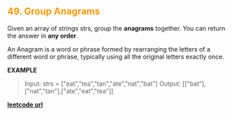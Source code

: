 <h2 style="color:#F90;">49. Group Anagrams</h2>

Given an array of strings strs, group the **anagrams** together. You can return the answer in **any order**.

An Anagram is a word or phrase formed by rearranging the letters of a different word or phrase, typically using all the original letters exactly once.

**EXAMPLE**
> Input: strs = ["eat","tea","tan","ate","nat","bat"]
> Output: \[["bat"],["nat","tan"],["ate","eat","tea"]]

**[leetcode url](https://leetcode.com/problems/group-anagrams/description/)**
